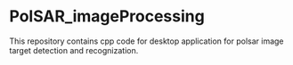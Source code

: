 # PolSAR_imageProcessing
This repository contains cpp code for desktop application for polsar image target detection and recognization.
